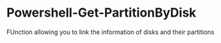 # Powershell-Get-PartitionByDisk
FUnction allowing you to link the information of disks and their partitions
